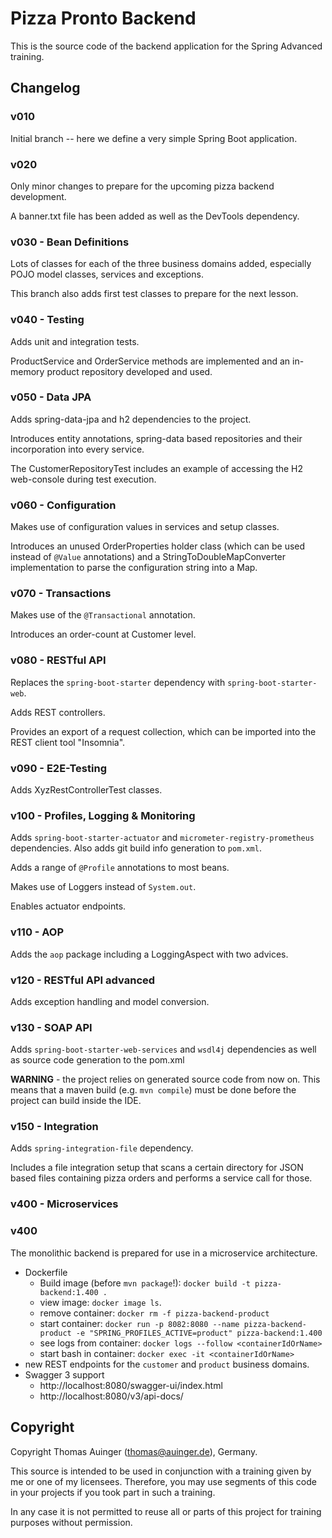 # Pizza Pronto Backend

This is the source code of the backend application for the Spring Advanced training.

## Changelog

### v010

Initial branch -- here we define a very simple Spring Boot application.

### v020

Only minor changes to prepare for the upcoming pizza backend development.

A banner.txt file has been added as well as the DevTools dependency.

### v030 - Bean Definitions

Lots of classes for each of the three business domains added, especially
POJO model classes, services and exceptions.

This branch also adds first test classes to prepare for the next lesson.

### v040 - Testing

Adds unit and integration tests.

ProductService and OrderService methods are implemented and an in-memory
product repository developed and used.

### v050 - Data JPA

Adds spring-data-jpa and h2 dependencies to the project.

Introduces entity annotations, spring-data based repositories and
their incorporation into every service.

The CustomerRepositoryTest includes an example of accessing the H2 web-console during
test execution.

### v060 - Configuration

Makes use of configuration values in services and setup classes.

Introduces an unused OrderProperties holder class (which can be used instead of
`@Value` annotations) and a StringToDoubleMapConverter
implementation to parse the configuration string into a Map.

### v070 - Transactions

Makes use of the `@Transactional` annotation.

Introduces an order-count at Customer level.

### v080 - RESTful API

Replaces the `spring-boot-starter` dependency with `spring-boot-starter-web`.

Adds REST controllers.

Provides an export of a request collection, which can be imported into 
the REST client tool "Insomnia".

### v090 - E2E-Testing

Adds XyzRestControllerTest classes.

### v100 - Profiles, Logging & Monitoring

Adds `spring-boot-starter-actuator` and `micrometer-registry-prometheus`
dependencies. Also adds git build info generation to `pom.xml`.

Adds a range of `@Profile` annotations to most beans.

Makes use of Loggers instead of `System.out`.

Enables actuator endpoints.

### v110 - AOP

Adds the `aop` package including a LoggingAspect with two advices.

### v120 - RESTful API advanced

Adds exception handling and model conversion.

### v130 - SOAP API

Adds `spring-boot-starter-web-services` and `wsdl4j` dependencies as well
as source code generation to the pom.xml

**WARNING** - the project relies on generated source code from now on. This means
that a maven build (e.g. `mvn compile`) must be done before the project can
build inside the IDE.

### v150 - Integration

Adds `spring-integration-file` dependency.

Includes a file integration setup that scans a certain directory for JSON
based files containing pizza orders and performs a service call for those.

### v400 - Microservices

### v400

The monolithic backend is prepared for use in a microservice architecture.

* Dockerfile
  * Build image (before `mvn package`!): `docker build -t pizza-backend:1.400 .`
  * view image: `docker image ls`.
  * remove container: `docker rm -f pizza-backend-product`
  * start container: `docker run -p 8082:8080 --name pizza-backend-product -e "SPRING_PROFILES_ACTIVE=product" pizza-backend:1.400`
  * see logs from container: `docker logs --follow <containerIdOrName>`
  * start bash in container: `docker exec -it <containerIdOrName>`
* new REST endpoints for the `customer` and `product` business domains.
* Swagger 3 support
  * http://localhost:8080/swagger-ui/index.html
  * http://localhost:8080/v3/api-docs/

## Copyright

Copyright Thomas Auinger (thomas@auinger.de), Germany. 

This source is intended to be used in conjunction with a training given
by me or one of my licensees. Therefore, you may use segments
of this code in your projects if you took part in such a training.

In any case it is not permitted to reuse all or parts of
this project for training purposes without permission.



